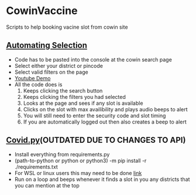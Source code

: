 # CowinVaccine

Scripts to help booking vacine slot from cowin site

## [Automating Selection](https://github.com/yadurajgupta/CowinVaccine/blob/main/automating_select_v2.js)

- Code has to be pasted into the console at the cowin search page
- Select either your district or pincode
- Select valid filters on the page
- [Youtube Demo](https://youtu.be/epKo8R-mI3k)
- All the code does is
  1. Keeps clicking the search button
  2. Keeps clicking the filters you had selected
  3. Looks at the page and sees if any slot is available
  4. Clicks on the slot with max availibility and plays audio beeps to alert
  5. You will still need to enter the security code and slot timing
  6. If you are automatically logged out then also creates a beep to alert

## [Covid.py](https://github.com/yadurajgupta/CowinVaccine/blob/main/covid.py)(OUTDATED DUE TO CHANGES TO API)

- Install everything from requirements.py
- (path-to-python or python or python3) -m pip install -r ./requirements.txt
- For WSL or linux users this may need to be done [link](https://github.com/greghesp/assistant-relay/issues/49#issuecomment-482837721)
- Run on a loop and beeps whenever it finds a slot in you any districts that you can mention at the top
